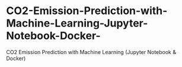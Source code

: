 # CO2-Emission-Prediction-with-Machine-Learning-Jupyter-Notebook-Docker-
CO2 Emission Prediction with Machine Learning (Jupyter Notebook &amp; Docker)
